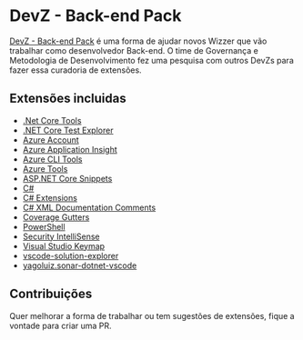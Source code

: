 # DevZ - Back-end Pack

[DevZ - Back-end Pack](https://marketplace.visualstudio.com/items?itemName=WizSolucoes.devz-back-end-pack) é uma forma de ajudar novos Wizzer que vão trabalhar como desenvolvedor Back-end. O time de Governança e Metodologia de Desenvolvimento fez uma pesquisa com outros DevZs para fazer essa curadoria de extensões.

## Extensões incluidas

* [.Net Core Tools](https://marketplace.visualstudio.com/items?itemName=formulahendry.dotnet)
* [.NET Core Test Explorer](https://marketplace.visualstudio.com/items?itemName=formulahendry.dotnet-test-explorer)
* [Azure Account](https://marketplace.visualstudio.com/items?itemName=ms-vscode.azure-account)
* [Azure Application Insight](https://marketplace.visualstudio.com/items?itemName=VisualStudioOnlineApplicationInsights.application-insights)
* [Azure CLI Tools](https://marketplace.visualstudio.com/items?itemName=ms-vscode.azurecli)
* [Azure Tools](https://marketplace.visualstudio.com/items?itemName=ms-vscode.vscode-node-azure-pack)
* [ASP.NET Core Snippets](https://marketplace.visualstudio.com/items?itemName=rahulsahay.Csharp-ASPNETCore)
* [C#](https://marketplace.visualstudio.com/items?itemName=ms-dotnettools.csharp)
* [C# Extensions](https://marketplace.visualstudio.com/items?itemName=jchannon.csharpextensions)
* [C# XML Documentation Comments](https://marketplace.visualstudio.com/items?itemName=k--kato.docomment)
* [Coverage Gutters](https://marketplace.visualstudio.com/items?itemName=ryanluker.vscode-coverage-gutters)
* [PowerShell](https://marketplace.visualstudio.com/items?itemName=ms-vscode.powershell)
* [Security IntelliSense](https://marketplace.visualstudio.com/items?itemName=azsdktm.SecurityIntelliSense)
* [Visual Studio Keymap](https://marketplace.visualstudio.com/items?itemName=ms-vscode.vs-keybindings)
* [vscode-solution-explorer](https://marketplace.visualstudio.com/items?itemName=fernandoescolar.vscode-solution-explorer)
* [yagoluiz.sonar-dotnet-vscode](https://marketplace.visualstudio.com/items?itemName=yagoluiz.sonar-dotnet-vscode)

## Contribuições

Quer melhorar a forma de trabalhar ou tem sugestões de extensões, fique a vontade para criar uma PR.
